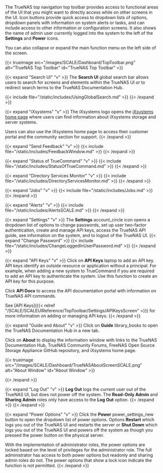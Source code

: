 &NewLine;

The TrueNAS top navigation top toolbar provides access to functional areas of the UI that you might want to directly access while on other screens in the UI.
Icon buttons provide quick access to dropdown lists of options, dropdown panels with information on system alerts or tasks, and can include access to other information or configuration screens.
It also shows the name of admin user currently logged into the system to the left of the **Settings** and **Power** icons.

You can also collapse or expand the main function menu on the left side of the screen.

{{< trueimage src="/images/SCALE/Dashboard/TopToolbar.png" alt="TrueNAS Top Toolbar" id="TrueNAS Top Toolbar" >}}

{{< expand "Search UI" "v" >}}
The **Search UI** global search bar allows users to search for screens and elements within the TrueNAS UI or to redirect search terms to the TrueNAS Documentation Hub.

{{< include file="/static/includes/UsingGlobalSearch.md" >}}
{{< /expand >}}

{{< expand "iXsystems" "v" >}}
The iXsystems logo opens the [iXsystems home page](https://www.ixsystems.com/) where users can find information about iXsystems storage and server systems.

Users can also use the iXsystems home page to access their customer portal and the community section for support.
{{< /expand >}}

{{< expand "Send Feedback" "v" >}}
{{< include file="/static/includes/FeedbackWindow.md" >}}
{{< /expand >}}

{{< expand "Status of TrueCommand" "v" >}}
{{< include file="/static/includes/StatusOfTrueCommand.md" >}}
{{< /expand >}}

{{< expand "Directory Services Monitor" "v" >}}
{{< include file="/static/includes/DirectoryServicesMonitor.md" >}}
{{< /expand >}}

{{< expand "Jobs" "v" >}}
{{< include file="/static/includes/Jobs.md" >}}
{{< /expand >}}

{{< expand "Alerts" "v" >}}
{{< include file="/static/includes/AlertsSCALE.md" >}}
{{< /expand >}}

{{< expand "Settings" "v" >}}
The **Settings** <span class="material-icons">account_circle</span> icon opens a dropdown list of options to change passwords, set up user two-factor authentication, create and manage API keys, access the TrueNAS API guide, see information on the system, and to logout of the TrueNAS UI.
{{< expand "Change Password" >}}
{{< include file="/static/includes/ChangeLoggedInUserPassword.md" >}}
{{< /expand >}}

{{< expand "API Keys" "v" >}}
Click on **API Keys** <span class="material-icons">laptop</span> to add an API key.
API keys identify an outside resource or application without a principal.
For example, when adding a new system to TrueCommand if you are required to add an API key to authenticate the system.
Use this function to create an API key for this purpose.

Click **API Docs** to access the API documentation portal with information on TrueNAS API commands.

See [API Keys]({{< relref "/SCALE/SCALEUIReference/TopToolbar/Settings/APIKeysScreen" >}}) for more information on adding or managing API keys.
{{< /expand >}}

{{< expand "Guide and About" "v" >}}
Click on **Guide** <span class="material-icons">library_books</span> to open the TrueNAS Documentation Hub in a new tab.

Click on **About** <span class="iconify" data-icon="ant-design:info-circle-outlined"></span> to display the information window with links to the TrueNAS Documentation Hub, TrueNAS Community Forums, FreeNAS Open Source Storage Appliance GitHub repository, and iXsystems home page.

{{< trueimage src="/images/SCALE/Dashboard/TrueNASAboutScreenSCALE.png" alt="About Window" id="About Window" >}}

{{< /expand >}}

{{< expand "Log Out" "v" >}}
**Log Out** logs the current user out of the TrueNAS UI, but does not power off the system. 
The **Read-Only Admin** and **Sharing Admin** roles only have access to the **Log Out** option.
{{< /expand >}}
{{< /expand >}}

{{< expand "Power Options" "v" >}}
Click the **Power** <span class="material-icons">power_settings_new</span> button to open the dropdown list of power options.
Options **Restart** which logs you out of the TrueNAS UI and restarts the server or **Shut Down** which logs you out of the TrueNAS UI and powers off the system as though you pressed the power button on the physical server.

With the implementation of administrator roles, the power options are locked based on the level of privileges for the administrator role.
The full administrator has access to both power options but readonly and sharing admin roles do not.
The power options that show a lock icon indicate the function is not permitted.
{{< /expand >}}
